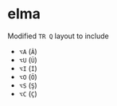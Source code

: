 # elma

Modified `TR Q` layout to include


* `⌥A` (`Â`)
* `⌥U` (`Ü`)
* `⌥I` (`İ`)
* `⌥O` (`Ö`)
* `⌥S` (`Ş`)
* `⌥C` (`Ç`)  

